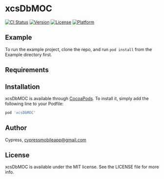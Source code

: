 # xcsDbMOC

[![CI Status](https://img.shields.io/travis/Cypress/xcsDbMOC.svg?style=flat)](https://travis-ci.org/Cypress/xcsDbMOC)
[![Version](https://img.shields.io/cocoapods/v/xcsDbMOC.svg?style=flat)](https://cocoapods.org/pods/xcsDbMOC)
[![License](https://img.shields.io/cocoapods/l/xcsDbMOC.svg?style=flat)](https://cocoapods.org/pods/xcsDbMOC)
[![Platform](https://img.shields.io/cocoapods/p/xcsDbMOC.svg?style=flat)](https://cocoapods.org/pods/xcsDbMOC)

## Example

To run the example project, clone the repo, and run `pod install` from the Example directory first.

## Requirements

## Installation

xcsDbMOC is available through [CocoaPods](https://cocoapods.org). To install
it, simply add the following line to your Podfile:

```ruby
pod 'xcsDbMOC'
```

## Author

Cypress, cypressmobileapp@gmail.com

## License

xcsDbMOC is available under the MIT license. See the LICENSE file for more info.
